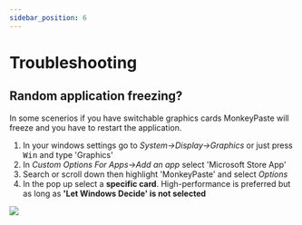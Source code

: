 ```yaml
---
sidebar_position: 6
---
```

# Troubleshooting

## Random application freezing?
In some scenerios if you have switchable graphics cards MonkeyPaste will freeze and you have to restart the application. 

1. In your windows settings go to *System->Display->Graphics* or just press <kbd>Win</kbd> and type 'Graphics'
2. In *Custom Options For Apps->Add an app* select 'Microsoft Store App'
3. Search or scroll down then highlight 'MonkeyPaste' and select *Options*
4. In the pop up select a **specific card**. High-performance is preferred but as long as **'Let Windows Decide' is not selected**
<p><img class="figure" src={require('/img/troubleshooting_win11_graphics.png').default} /></p>
